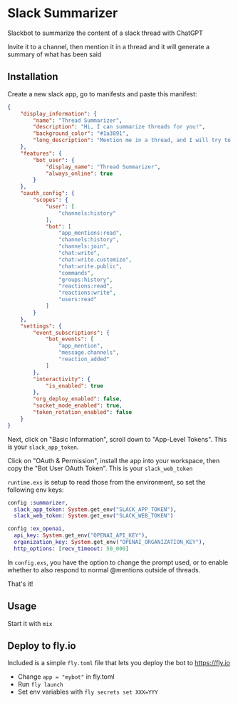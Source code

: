 # Slack Summarizer

Slackbot to summarize the content of a slack thread with ChatGPT

Invite it to a channel, then mention it in a thread and it will generate a summary of what has been said 

## Installation

Create a new slack app, go to manifests and paste this manifest: 

```json
{
    "display_information": {
        "name": "Thread Summarizer",
        "description": "Hi, I can summarize threads for you!",
        "background_color": "#1a3891",
        "long_description": "Mention me in a thread, and I will try to give you a concise summary of what has been said. I may not always be correct, but I hope I can help you anyway!\r\n\r\nUsage:\r\n- Invite me to a channel\r\n- In a thread, @Thread Summarizer mention me"
    },
    "features": {
        "bot_user": {
            "display_name": "Thread Summarizer",
            "always_online": true
        }
    },
    "oauth_config": {
        "scopes": {
            "user": [
                "channels:history"
            ],
            "bot": [
                "app_mentions:read",
                "channels:history",
                "channels:join",
                "chat:write",
                "chat:write.customize",
                "chat:write.public",
                "commands",
                "groups:history",
                "reactions:read",
                "reactions:write",
                "users:read"
            ]
        }
    },
    "settings": {
        "event_subscriptions": {
            "bot_events": [
                "app_mention",
                "message.channels",
                "reaction_added"
            ]
        },
        "interactivity": {
            "is_enabled": true
        },
        "org_deploy_enabled": false,
        "socket_mode_enabled": true,
        "token_rotation_enabled": false
    }
}
```

Next, click on "Basic Information", scroll down to "App-Level Tokens". This is your `slack_app_token`.

Click on "OAuth & Permission", install the app into your workspace, then copy the "Bot User OAuth Token". This is your `slack_web_token`

`runtime.exs` is setup to read those from the environment, so set the following env keys: 

```elixir
config :summarizer,
  slack_app_token: System.get_env("SLACK_APP_TOKEN"),
  slack_web_token: System.get_env("SLACK_WEB_TOKEN")

config :ex_openai,
  api_key: System.get_env("OPENAI_API_KEY"),
  organization_key: System.get_env("OPENAI_ORGANIZATION_KEY"),
  http_options: [recv_timeout: 50_000]
```

In `config.exs`, you have the option to change the prompt used, or to enable whether to also respond to normal @mentions outside of threads.


That's it!

## Usage 

Start it with `mix`

## Deploy to fly.io

Included is a simple `fly.toml` file that lets you deploy the bot to https://fly.io

- Change `app = "mybot"` in fly.toml
- Run `fly launch` 
- Set env variables with `fly secrets set XXX=YYY`